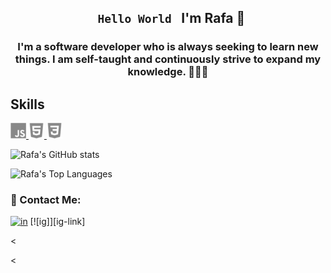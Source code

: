 <h2 align='center'>
<code> Hello World </code>  I'm Rafa 🐻 </h2>
<!--<img src="https://raw.githubusercontent.com/ABSphreak/ABSphreak/master/gifs/Hi.gif" width="35px">-->  


<h3 align='center'> I'm a software developer who is always seeking to learn new things. I am self-taught and continuously strive to expand my knowledge. 🧑🏻‍💻 </h3>

<!-- <div>-->
  <!--<h2>I'm currently</h2>-->
  <!--ul>-->
  <!--<li>🌊 Learning Python</li>-->
  <!--<li>🌊 Learning React</li>-->
  <!--<li>🪐 Learning Astro</li>-->
  <!--<li>📸 Creating Content </li>-->
<!--</ul>-->
<!--</div>-->

## Skills
   <a href="https://www.javascript.com" target="_blank" rel="noreferrer noopener">
      <img src="https://raw.githubusercontent.com/0xShapeShifter/dev-story/master/public/images/skills/core/javascript.svg" alt="JavaScript" width="25" height="25" />     </a> 
    <a href="https://html.com/html5/" target="_blank" rel="noreferrer noopener">
      <img src="https://raw.githubusercontent.com/0xShapeShifter/dev-story/master/public/images/skills/frontend/html5.svg" alt="HTML5" width="25" height="25" />
    </a> 
    <a href="https://css3.com" target="_blank" rel="noreferrer noopener">
      <img src="https://raw.githubusercontent.com/0xShapeShifter/dev-story/master/public/images/skills/frontend/css3.svg" alt="CSS3" width="25" height="25" />
    </a>

![Rafa's GitHub stats](https://github-readme-stats.vercel.app/api?username=RafBD&theme=midnight-purple&show_icons=true)

<img  alt="Rafa's Top Languages"  src="https://github-readme-stats.vercel.app/api/top-langs/?username=RafBD&langs_count=10&layout=compact&theme=react&hide_border=false&bg_color=0D1117&title_color=9042eb&icon_color=9042"  height="180"/>

### 🐻 Contact Me:

[![in]][in-link] <!--[![tt]][tt-link]-->[![ig]][ig-link] 

[in]: https://img.shields.io/badge/LinkedIn-0077B5?style=flat-square&logo=linkedin&logoColor=white
<<!--[ig]: https://img.shields.io/badge/Instagram-E4405F?style=flat-square&logo=instagram&logoColor=white-->
<!--[tt]: https://img.shields.io/badge/tiktok-000000?style=flat-square&logo=tiktok&logoColor=white-->

[in-link]: https://www.linkedin.com/in/rafael-benitez-diaz/
<<!--[ig-link]: https://www.instagram.com/rafa.be58/-->
<!--[tt-link]: https://www.tiktok.com/@devraffa--> 
